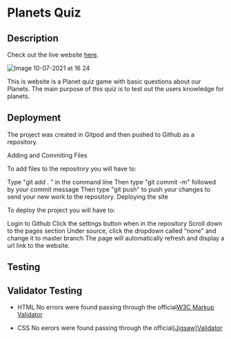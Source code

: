 # **Planets Quiz** #

## Description

Check out the live website [here](https://divine-97.github.io/Planets-Quiz/). 

![Image 10-07-2021 at 16 24](https://user-images.githubusercontent.com/81257331/125168100-a1765780-e19b-11eb-815c-d49c77751fc2.jpg)


This is website is a Planet quiz game with basic questions about our Planets. The main purpose of this quiz is to test out the users knowledge for planets.

## Deployment

The project was created in Gitpod and then pushed to Github as a repository.

Adding and Commiting Files

To add files to the repository you will have to:

Type "git add . " in the command line
Then type "git commit -m" followed by your commit message
Then type "git push" to push your changes to send your new work to the repository.
Deploying the site

To deploy the project you will have to:

Login to Github
Click the settings button when in the repository
Scroll down to the pages section
Under source, click the dropdown called "none" and change it to master branch
The page will automatically refresh and display a url link to the website.

## Testing
## Validator Testing

* HTML
 No errors were found passing through the official[W3C Markup Validator](https://validator.w3.org/)

* CSS
 No eerors were found passing through the official[(Jigsaw)Validator](https://jigsaw.w3.org/css-validator/validator?uri=https%3A%2F%2Fdivine-97.github.io%2FPlanets-Quiz%2F&profile=css3svg&usermedium=all&warning=1&vextwarning=&lang=en)

